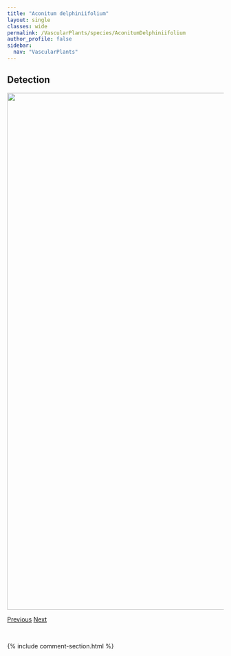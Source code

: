 ```yaml
---
title: "Aconitum delphiniifolium"
layout: single
classes: wide
permalink: /VascularPlants/species/AconitumDelphiniifolium
author_profile: false
sidebar:
  nav: "VascularPlants"
---
```


<h2>Detection</h2>

<a href="https://drive.google.com/uc?export=view&id=1mXz1LVfFI0mImfdXyo7Ejgue41PoEBM9">
<img src="https://drive.google.com/uc?export=view&id=1mXz1LVfFI0mImfdXyo7Ejgue41PoEBM9" height = "1200" width = "800">
</a>


<a href="/DevelopmentWebsite/VascularPlants/species/AchilleaPtarmica" class="pagination--pager" title="Achillea ptarmica">Previous</a> <a href="/DevelopmentWebsite/VascularPlants/species/AcorusAmericanus" class="pagination--pager" title="Acorus americanus">Next</a>

<p>&nbsp;</p>

{% include comment-section.html %}
